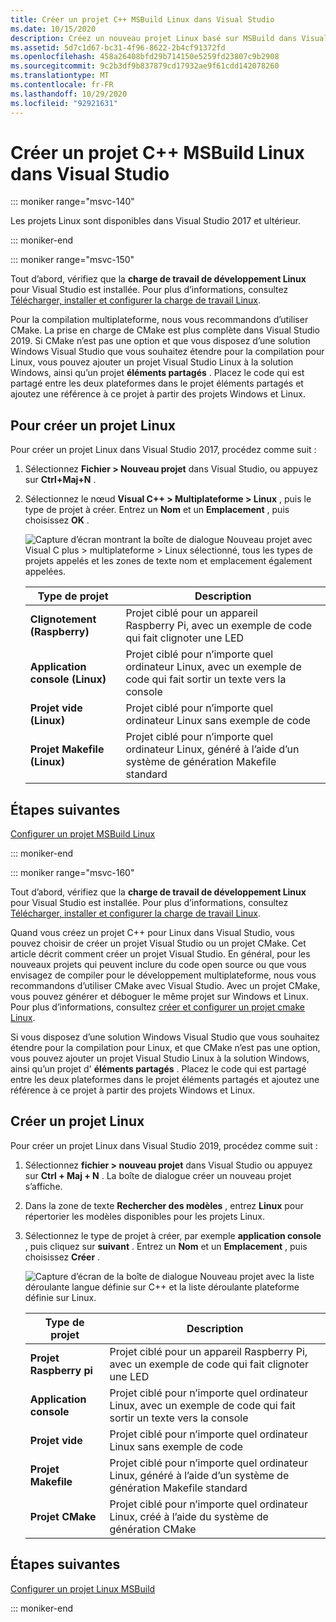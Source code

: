 ```yaml
---
title: Créer un projet C++ MSBuild Linux dans Visual Studio
ms.date: 10/15/2020
description: Créez un nouveau projet Linux basé sur MSBuild dans Visual Studio.
ms.assetid: 5d7c1d67-bc31-4f96-8622-2b4cf91372fd
ms.openlocfilehash: 458a26408bfd29b714150e5259fd23807c9b2908
ms.sourcegitcommit: 9c2b3df9b837879cd17932ae9f61cdd142078260
ms.translationtype: MT
ms.contentlocale: fr-FR
ms.lasthandoff: 10/29/2020
ms.locfileid: "92921631"
---
```

# <a name="create-a-linux-msbuild-c-project-in-visual-studio"></a>Créer un projet C++ MSBuild Linux dans Visual Studio

::: moniker range="msvc-140"

Les projets Linux sont disponibles dans Visual Studio 2017 et ultérieur.

::: moniker-end

::: moniker range="msvc-150"

Tout d’abord, vérifiez que la **charge de travail de développement Linux** pour Visual Studio est installée. Pour plus d’informations, consultez [Télécharger, installer et configurer la charge de travail Linux](download-install-and-setup-the-linux-development-workload.md).

Pour la compilation multiplateforme, nous vous recommandons d’utiliser CMake. La prise en charge de CMake est plus complète dans Visual Studio 2019. Si CMake n’est pas une option et que vous disposez d’une solution Windows Visual Studio que vous souhaitez étendre pour la compilation pour Linux, vous pouvez ajouter un projet Visual Studio Linux à la solution Windows, ainsi qu’un projet **éléments partagés** . Placez le code qui est partagé entre les deux plateformes dans le projet éléments partagés et ajoutez une référence à ce projet à partir des projets Windows et Linux.

## <a name="to-create-a-new-linux-project"></a>Pour créer un projet Linux

Pour créer un projet Linux dans Visual Studio 2017, procédez comme suit :

1. Sélectionnez **Fichier > Nouveau projet** dans Visual Studio, ou appuyez sur **Ctrl+Maj+N** .
1. Sélectionnez le nœud **Visual C++ > Multiplateforme > Linux** , puis le type de projet à créer. Entrez un **Nom** et un **Emplacement** , puis choisissez **OK** .

   ![Capture d’écran montrant la boîte de dialogue Nouveau projet avec Visual C plus > multiplateforme > Linux sélectionné, tous les types de projets appelés et les zones de texte nom et emplacement également appelées.](media/newproject.png)

   | Type de projet | Description |
   | ------------ | --- |
   | **Clignotement (Raspberry)** | Projet ciblé pour un appareil Raspberry Pi, avec un exemple de code qui fait clignoter une LED |
   | **Application console (Linux)** | Projet ciblé pour n’importe quel ordinateur Linux, avec un exemple de code qui fait sortir un texte vers la console |
   | **Projet vide (Linux)** | Projet ciblé pour n’importe quel ordinateur Linux sans exemple de code |
   | **Projet Makefile (Linux)** | Projet ciblé pour n’importe quel ordinateur Linux, généré à l’aide d’un système de génération Makefile standard |

## <a name="next-steps"></a>Étapes suivantes

[Configurer un projet MSBuild Linux](configure-a-linux-project.md)

::: moniker-end

::: moniker range="msvc-160"

Tout d’abord, vérifiez que la **charge de travail de développement Linux** pour Visual Studio est installée. Pour plus d’informations, consultez [Télécharger, installer et configurer la charge de travail Linux](download-install-and-setup-the-linux-development-workload.md).

Quand vous créez un projet C++ pour Linux dans Visual Studio, vous pouvez choisir de créer un projet Visual Studio ou un projet CMake. Cet article décrit comment créer un projet Visual Studio. En général, pour les nouveaux projets qui peuvent inclure du code open source ou que vous envisagez de compiler pour le développement multiplateforme, nous vous recommandons d’utiliser CMake avec Visual Studio. Avec un projet CMake, vous pouvez générer et déboguer le même projet sur Windows et Linux. Pour plus d’informations, consultez [créer et configurer un projet cmake Linux](cmake-linux-project.md).

Si vous disposez d’une solution Windows Visual Studio que vous souhaitez étendre pour la compilation pour Linux, et que CMake n’est pas une option, vous pouvez ajouter un projet Visual Studio Linux à la solution Windows, ainsi qu’un projet d' **éléments partagés** . Placez le code qui est partagé entre les deux plateformes dans le projet éléments partagés et ajoutez une référence à ce projet à partir des projets Windows et Linux.

## <a name="create-a-new-linux-project"></a>Créer un projet Linux

Pour créer un projet Linux dans Visual Studio 2019, procédez comme suit :

1. Sélectionnez **fichier > nouveau projet** dans Visual Studio ou appuyez sur **Ctrl + Maj + N** . La boîte de dialogue créer un nouveau projet s’affiche.
1. Dans la zone de texte **Rechercher des modèles** , entrez **Linux** pour répertorier les modèles disponibles pour les projets Linux.
1. Sélectionnez le type de projet à créer, par exemple **application console** , puis cliquez sur **suivant** . Entrez un **Nom** et un **Emplacement** , puis choisissez **Créer** .

   ![Capture d’écran de la boîte de dialogue Nouveau projet avec la liste déroulante langue définie sur C++ et la liste déroulante plateforme définie sur Linux.](media/newproject-vs2019.png)

   | Type de projet | Description |
   | ------------ | --- |
   | **Projet Raspberry pi** | Projet ciblé pour un appareil Raspberry Pi, avec un exemple de code qui fait clignoter une LED |
   | **Application console** | Projet ciblé pour n’importe quel ordinateur Linux, avec un exemple de code qui fait sortir un texte vers la console |
   | **Projet vide** | Projet ciblé pour n’importe quel ordinateur Linux sans exemple de code |
   | **Projet Makefile** | Projet ciblé pour n’importe quel ordinateur Linux, généré à l’aide d’un système de génération Makefile standard |
   | **Projet CMake** | Projet ciblé pour n’importe quel ordinateur Linux, créé à l’aide du système de génération CMake |

## <a name="next-steps"></a>Étapes suivantes

[Configurer un projet Linux MSBuild](configure-a-linux-project.md)

::: moniker-end
